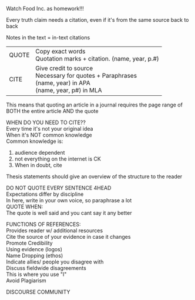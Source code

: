 Watch Food Inc. as homework!!!

Every truth claim needs a citation, even if it's from the same source back to back

Notes in the text = in-text citations

|   |   |
|---|---|
|QUOTE|Copy exact words  <br>Quotation marks + citation. (name, year, p.#)|
|CITE|Give credit to source  <br>Necessary for quotes + Paraphrases  <br>(name, year) in APA  <br>(name, year, p#) in MLA|
 
This means that quoting an article in a journal requires the page range of BOTH the entire article AND the quote

WHEN DO YOU NEED TO CITE??  
Every time it's not your original idea  
When it's NOT common knowledge  
Common knowledge is:  
1) audience dependent  
2) not everything on the internet is CK  
3) When in doubt, cite

Thesis statements should give an overview of the structure to the reader

DO NOT QUOTE EVERY SENTENCE 4HEAD  
Expectations differ by discipline  
In here, write in your own voice, so paraphrase a lot  
QUOTE WHEN:  
The quote is well said and you cant say it any better

FUNCTIONS OF REFERENCES:  
Provides reader w/ additional resources  
Cite the source of your evidence in case it changes  
Promote Credibility  
Using evidence (logos)  
Name Dropping (ethos)  
Indicate allies/ people you disagree with  
Discuss fieldwide disagreements  
This is where you use "I"  
Avoid Plagiarism

DISCOURSE COMMUNITY